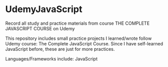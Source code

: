 # UdemyJavaScript
Record all study and practice materials from course THE COMPLETE JAVASCRIPT COURSE on Udemy

This repository includes small practice projects I learned/wrote follow Udemy course: The Complete JavaScript Course. Since I have self-learned JavaScript before, these are just for more practices. 

Languages/Frameworks include: 
  JavaScript
